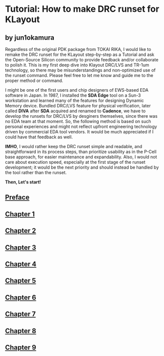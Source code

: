 # Tutorial: How to make DRC runset for KLayout 
by jun1okamura 
---
Regardless of the original PDK package from TOKAI RIKA, I would like to remake the DRC runset for the KLayout step-by-step as a Tutorial and ask the Open-Source Silicon community to provide feedback and/or collaborate to polish it. This is my first deep dive into Klayout DRC/LVS and TR-1um technology, so there may be misunderstandings and non-optimized use of the runset command. Please feel free to let me know and guide me to the proper method or command.

I might be one of the first users and chip designers of EWS-based EDA software in Japan. In 1987, I installed the **SDA Edge** tool on a Sun-3 workstation and learned many of the features for designing Dynamic Memory device. Bundled DRC/LVS feature for physical verification, later called **DIVA** after **SDA** acquired and renamed to **Cadence**, we have to develop the runsets for DRC/LVS by desginers themselves, since there was no EDA team at that moment. So, the following method is based on such personal experiences and might not reflect upfront engineering technology driven by commercial EDA tool vendors. It would be much appreciated if I could have that feedback as well.

**IMHO**, I would rather keep the DRC runset simple and readable, and straightforward in its process steps, than prioritize usability as in the P-Cell base approach, for easier maintenance and expandability. Also, I would not care about execution speed, especially at the first stage of the runset development; it would be the next priority and should instead be handled by the tool rather than the runset.

**Then, Let's start!**

## [Preface](./00_DRC_Prefece.md)

## [Chapter 1](./01_DRC_Chapter.md)

## [Chapter 2](./02_DRC_Chapter.md)

## [Chapter 3](./03_DRC_Chapter.md)

## [Chapter 4](./04_DRC_Chapter.md)

## [Chapter 5](./05_DRC_Chapter.md)

## [Chapter 6](./06_DRC_Chapter.md)

## [Chapter 7](./07_DRC_Chapter.md)

## [Chapter 8](./08_DRC_Chapter.md)

## [Chapter 9](./09_DRC_Chapter.md)

